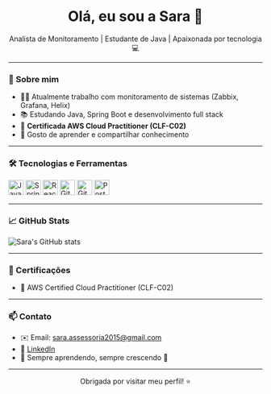 <h1 align="center">Olá, eu sou a Sara 👋</h1>

<p align="center">
  Analista de Monitoramento | Estudante de Java | Apaixonada por tecnologia 💻
</p>

---

### 🚀 Sobre mim

- 👩‍💻 Atualmente trabalho com monitoramento de sistemas (Zabbix, Grafana, Helix)
- 📚 Estudando Java, Spring Boot e desenvolvimento full stack
- 🏅 **Certificada AWS Cloud Practitioner (CLF-C02)**  
- 💬 Gosto de aprender e compartilhar conhecimento

---

### 🛠️ Tecnologias e Ferramentas

<img src="https://cdn.jsdelivr.net/gh/devicons/devicon/icons/java/java-original.svg" width="30" alt="Java"/>                              <img src="https://cdn.jsdelivr.net/gh/devicons/devicon/icons/spring/spring-original.svg" width="30" alt="Spring Boot"/>                              <img src="https://cdn.jsdelivr.net/gh/devicons/devicon/icons/react/react-original.svg" width="30" alt="React"/>                              <img src="https://cdn.jsdelivr.net/gh/devicons/devicon/icons/git/git-original.svg" width="30" alt="Git"/>                              <img src="https://cdn.jsdelivr.net/gh/devicons/devicon/icons/github/github-original.svg" width="30" alt="GitHub"/>                              <img src="https://cdn.jsdelivr.net/gh/devicons/devicon/icons/postgresql/postgresql-original.svg" width="30" alt="PostgreSQL"/>


---

### 📈 GitHub Stats

![Sara's GitHub stats](https://github-readme-stats.vercel.app/api?username=SARAFRANCA83&show_icons=true&theme=radical)

---

### 📜 Certificações

- 🏅 AWS Certified Cloud Practitioner (CLF-C02)

---

### 📫 Contato

- ✉️ Email: sara.assessoria2015@gmail.com  
- 💼 [LinkedIn](https://www.linkedin.com/in/sara-fran%C3%A7adeveloper/)  
- 🧠 Sempre aprendendo, sempre crescendo 🚀

---

<p align="center">
  Obrigada por visitar meu perfil! ⭐
</p>
